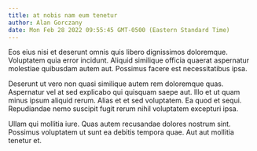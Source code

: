 ```yaml
---
title: at nobis nam eum tenetur
author: Alan Gorczany
date: Mon Feb 28 2022 09:55:45 GMT-0500 (Eastern Standard Time)
---
```

Eos eius nisi et deserunt omnis quis libero dignissimos doloremque. Voluptatem quia error incidunt. Aliquid similique officia quaerat aspernatur molestiae quibusdam autem aut. Possimus facere est necessitatibus ipsa.

 Deserunt ut vero non quasi similique autem rem doloremque quas. Aspernatur vel at sed explicabo qui quisquam saepe aut. Illo et ut quam minus ipsum aliquid rerum. Alias et et sed voluptatem. Ea quod et sequi. Repudiandae nemo suscipit fugit rerum nihil voluptatem excepturi ipsa.

 Ullam qui mollitia iure. Quas autem recusandae dolores nostrum sint. Possimus voluptatem ut sunt ea debitis tempora quae. Aut aut mollitia tenetur et.